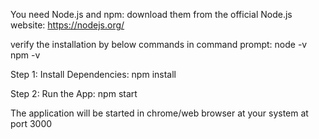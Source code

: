 You need Node.js and npm:
download them from the official Node.js website: https://nodejs.org/

verify the installation by below commands in command prompt:
node -v
npm -v



Step 1:
Install Dependencies: npm install

Step 2:
Run the App: npm start

The application will be started in chrome/web browser at your system at port 3000
